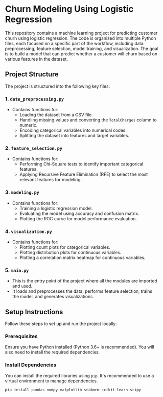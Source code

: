 # Churn Modeling Using Logistic Regression

This repository contains a machine learning project for predicting customer churn using logistic regression. The code is organized into multiple Python files, each focused on a specific part of the workflow, including data preprocessing, feature selection, model training, and visualization. The goal is to build a model that can predict whether a customer will churn based on various features in the dataset.

## Project Structure

The project is structured into the following key files:

### 1. **`data_preprocessing.py`**
   - Contains functions for:
     - Loading the dataset from a CSV file.
     - Handling missing values and converting the `TotalCharges` column to numeric.
     - Encoding categorical variables into numerical codes.
     - Splitting the dataset into features and target variables.

### 2. **`feature_selection.py`**
   - Contains functions for:
     - Performing Chi-Square tests to identify important categorical features.
     - Applying Recursive Feature Elimination (RFE) to select the most relevant features for modeling.

### 3. **`modeling.py`**
   - Contains functions for:
     - Training a logistic regression model.
     - Evaluating the model using accuracy and confusion matrix.
     - Plotting the ROC curve for model performance evaluation.

### 4. **`visualization.py`**
   - Contains functions for:
     - Plotting count plots for categorical variables.
     - Plotting distribution plots for continuous variables.
     - Plotting a correlation matrix heatmap for continuous variables.

### 5. **`main.py`**
   - This is the entry point of the project where all the modules are imported and used.
   - It loads and preprocesses the data, performs feature selection, trains the model, and generates visualizations.

## Setup Instructions

Follow these steps to set up and run the project locally:

### Prerequisites
Ensure you have Python installed (Python 3.6+ is recommended). You will also need to install the required dependencies.

### Install Dependencies

You can install the required libraries using `pip`. It's recommended to use a virtual environment to manage dependencies.

```bash
pip install pandas numpy matplotlib seaborn scikit-learn scipy
